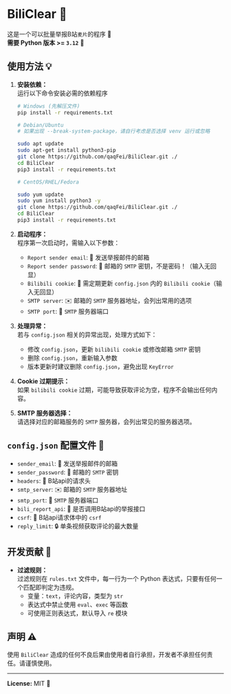 # BiliClear 🎯
这是一个可以批量举报B站`麦片`的程序 🚨  
**需要 Python 版本 >= `3.12`** 🐍

## 使用方法 💡
1. **安装依赖：**  
   运行以下命令安装必需的依赖程序

   ```bash
   # Windows (先解压文件)
   pip install -r requirements.txt

   # Debian/Ubuntu
   # 如果出现 --break-system-package，请自行考虑是否选择 venv 运行或忽略

   sudo apt update
   sudo apt-get install python3-pip
   git clone https://github.com/qaqFei/BiliClear.git ./
   cd BiliClear
   pip3 install -r requirements.txt

   # CentOS/RHEL/Fedora

   sudo yum update
   sudo yum install python3 -y
   git clone https://github.com/qaqFei/BiliClear.git ./
   cd BiliClear
   pip3 install -r requirements.txt
   ```

2. **启动程序：**  
   程序第一次启动时，需输入以下参数：
   - `Report sender email`: 📧 发送举报邮件的邮箱
   - `Report sender password`: 🔑 邮箱的 `SMTP` 密钥，不是密码！（输入无回显）
   - `Bilibili cookie`: 🍪 需定期更新 `config.json` 内的 `Bilibili cookie`（输入无回显）
   - `SMTP server`: ✉️ 邮箱的 `SMTP` 服务器地址，会列出常用的选项
   - `SMTP port`: 🚪 `SMTP` 服务器端口

3. **处理异常：**  
   若与 `config.json` 相关的异常出现，处理方式如下：
   - 修改 `config.json`，更新 `bilibili cookie` 或修改邮箱 `SMTP` 密钥
   - 删除 `config.json`，重新输入参数
   - 版本更新时建议删除 `config.json`，避免出现 `KeyError`

4. **Cookie 过期提示：**  
   如果 `bilibili cookie` 过期，可能导致获取评论为空，程序不会输出任何内容。

5. **SMTP 服务器选择：**  
   请选择对应的邮箱服务的 `SMTP` 服务器，会列出常见的服务器选项。

## `config.json` 配置文件 📝
- `sender_email`: 📧 发送举报邮件的邮箱
- `sender_password`: 🔑 邮箱的 `SMTP` 密钥
- `headers`: 📨 B站api的请求头
- `smtp_server`: ✉️ 邮箱的 `SMTP` 服务器地址
- `smtp_port`: 🚪 `SMTP` 服务器端口
- `bili_report_api`: 📡 是否调用B站api的举报接口
- `csrf`: 🔐 B站api请求体中的 `csrf`
- `reply_limit`: 🔒 单条视频获取评论的最大数量

## 开发贡献 🤝
- **过滤规则：**  
  过滤规则在 `rules.txt` 文件中，每一行为一个 Python 表达式，只要有任何一个匹配即判定为违规。  
  - 变量：`text`，评论内容，类型为 `str`
  - 表达式中禁止使用 `eval`、`exec` 等函数
  - 可使用正则表达式，默认导入 `re` 模块

## 声明 ⚠️
使用 `BiliClear` 造成的任何不良后果由使用者自行承担，开发者不承担任何责任。请谨慎使用。

---

**License:** MIT 📄
